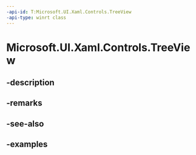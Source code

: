 ```yaml
---
-api-id: T:Microsoft.UI.Xaml.Controls.TreeView
-api-type: winrt class
---
```


<!-- Class syntax.
public class TreeView : Control, Control
-->

# Microsoft.UI.Xaml.Controls.TreeView

## -description

## -remarks

## -see-also

## -examples

